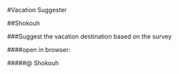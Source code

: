 <!-- Application name -->
#Vacation Suggester
<!-- Names of contributors -->
##Shokouh

<!-- Description of the project's purpose -->
###Suggest the vacation destination based on the survey

<!-- Complete setup/installation instructions -->
####open in browser:

<!-- License information with a copyright and date -->
#####@ Shokouh
